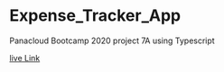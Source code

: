 # Expense_Tracker_App
Panacloud Bootcamp 2020  project 7A  using Typescript 

[live Link](expensetrkr.surge.sh)
